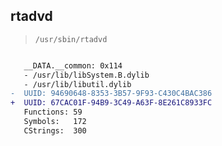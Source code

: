 ## rtadvd

> `/usr/sbin/rtadvd`

```diff

   __DATA.__common: 0x114
   - /usr/lib/libSystem.B.dylib
   - /usr/lib/libutil.dylib
-  UUID: 94690648-8353-3B57-9F93-C430C4BAC386
+  UUID: 67CAC01F-94B9-3C49-A63F-8E261C8933FC
   Functions: 59
   Symbols:   172
   CStrings:  300

```

